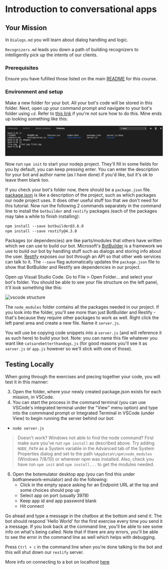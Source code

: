 # Introduction to conversational apps

## Your Mission

In `Dialogs.md` you will learn about dialog handling and logic.

`Recognizers.md` leads you down a path of building recognizers to intelligently pick up the intents of our clients.

### Prerequisites

Ensure you have fufilled those listed on the main [README](../README.md) for this course.

### Environment and setup

Make a new folder for your bot. All your bot's code will be stored in this folder. Next, open up your command prompt and navigate to your bot's folder using `cd`. Refer to [this link](http://www.wikihow.com/Change-Directories-in-Command-Prompt) if you're not sure how to do this. Mine ends up looking something like this:

![vscode cmd line](../Extras/images/vscode_cmd.png)

Now run `npm init` to start your nodejs project. They'll fill in some fields for you by default, you can keep pressing enter. You can enter the description for your bot and author name (as I have done) if you'd like, but it's ok to leave them blank too. 

If you check your bot's folder now, there should be a `package.json` file. [package.json](https://docs.npmjs.com/files/package.json) is like a description of the project, such as which packages our node project uses. It does other useful stuff too that we don't need for this tutorial. Now run the following 2 commands separately in the command line to install the `botbuilder` and `restify` packages (each of the packages may take a while to finish installing):

```shell
npm install --save botbuilder@3.6.0
npm install --save restify@4.3.0
```

Packages (or dependencies) are like parts/modules that others have written which we can use to build our bot. Microsoft's [BotBuilder](https://www.npmjs.com/package/botbuilder) is a framework we use to build our bot by handling stuff such as dialogs and storing info about the user. [Restify](https://www.npmjs.com/package/restify) exposes our bot through an API so that other web services can talk to it. The `--save` flag automatically updates the `package.json` file to show that BotBuilder and Restify are dependencies in our project.

Open up Visual Studio Code. Go to File > Open Folder... and select your bot's folder. You should be able to see your file structure on the left panel, it'll look something like this:

![vscode structure](vscode_structure.png)

 The `node_modules` folder contains all the packages needed in our project. If you look into the folder, you'll see more than just BotBuilder and Restify - that's because they require other packages to work as well. Right click the left panel area and create a new file. Name it `server.js`.

You will use be copying code snippets into a `server.js` (and will reference it as such here) to build your bot.  Note: you can name this file  whatever you want like `catsarebetterthandogs.js` (for good reasons you'll see it as `server.js` or `app.js` however so we'll stick with one of those).

## Testing Locally

When going through the exercises and piecing together your code, you will test it in this manner:

3.  Open the folder, where your newly created package.json exists for each mission, in VSCode.
3.  You can start the process in the command terminal (you can use VSCode's integrated terminal under the "View" menu option) and type into the commmand prompt or Integrated Terminal in VSCode (under View) to begin running the server behind our bot:
  - `node server.js`
  
  > Doesn't work? Windows not able to find the node command?  First make sure you've run `npm install` as described above.  Try adding `NODE_PATH` as a System variable in the Advanced tab of the System Properties dialog and set to the path `%AppData%\npm\node_modules` (Windows 7/8/10) or wherever npm was installed.  Also, check you have run `npm init` and `npm install...` to get the modules needed.
  
6.  Open the botemulator desktop app (you can find this under botframework-emulator) and do the following:
    * Click in the empty space asking for an Endpoint URL at the top and some choices should pop up
    * Select app on port (usually 3978)
    * Keep app id and app password blank
    * Hit connect


Go ahead and type a message in the chatbox at the bottom and send it. The bot should respond 'Hello World' for the first exercise every time you send it a message. If you look back at the command line, you'll be able to see some info on what's being called. Note that if there are any errors, you'll be able to see the error in the command line as well which helps with debugging. 

Press `Ctrl + c` in the command line when you're done talking to the bot and this will shut down our `restify` server.

More info on connecting to a bot on localhost [here](https://github.com/microsoft/botframework-emulator/wiki/Getting-Started#connect-to-a-bot-running-on-localhost)


